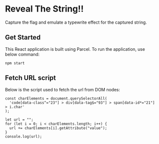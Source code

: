 # Reveal The String!!

Capture the flag and emulate a typewrite effect for the captured string.

## Get Started

This React application is built using Parcel. To run the application, use below command:

```
npm start
```

## Fetch URL script

Below is the script used to fetch the url from DOM nodes:

```
const charElements = document.querySelectorAll(
  'code[data-class^="23"] > div[data-tag$="93"] > span[data-id*="21"] > i.char'
);

let url = "";
for (let i = 0; i < charElements.length; i++) {
  url += charElements[i].getAttribute("value");
}
console.log(url);
```
